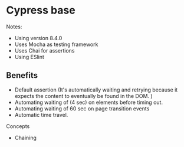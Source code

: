 # Cypress base

Notes:
- Using version 8.4.0
- Uses Mocha as testing framework
- Uses Chai for assertions
- Using ESlint


## Benefits
- Default assertion (It's automatically waiting and retrying because it expects the content to eventually be found in the DOM. )
- Automating waiting of (4 sec) on elements before timing out.
- Automating waiting of 60 sec on page transition events
- Automatic time travel.

Concepts
- Chaining 
